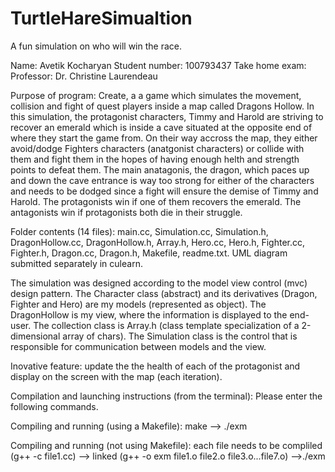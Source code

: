 # TurtleHareSimualtion
A fun simulation on who will win the race.


Name: Avetik Kocharyan
Student number: 100793437
Take home exam: 
Professor: Dr. Christine Laurendeau

Purpose of program: Create, a a game which simulates the movement, collision and fight of quest players inside a map called Dragons Hollow. In this simulation, the protagonist characters, Timmy and Harold are striving to recover an emerald which is inside a cave situated at the opposite end of where they start the game from. On their way accross the map, they either avoid/dodge Fighters characters (anatgonist characters) or collide with them and fight them in the hopes of having enough helth and strength points to defeat them. The main anatagonis, the dragon, which paces up and down the cave entrance is way too strong for either of the characters and needs to be dodged since a fight will ensure the demise of Timmy and Harold. The protagonists win if one of them recovers the emerald. The antagonists win if protagonists both die in their struggle.


Folder contents (14 files): main.cc, Simulation.cc, Simulation.h, DragonHollow.cc, DragonHollow.h, Array.h, Hero.cc, Hero.h, Fighter.cc, Fighter.h, Dragon.cc, Dragon.h, Makefile, readme.txt.
UML diagram submitted separately in culearn.

The simulation was designed according to the model view control (mvc) design pattern. The Character class (abstract) and its derivatives (Dragon, Fighter and Hero) are my models (represented as object). The DragonHollow is my view, where the information is displayed to the end-user. The collection class is Array.h (class template specialization of a 2-dimensional array of chars). The Simulation class is the control that is responsible for communication between models and the view. 

Inovative feature: update the the health of each of the protagonist and display on the screen with the map (each iteration).

Compilation and launching instructions (from the terminal):
Please enter the following commands.

Compiling and running (using a Makefile): make --> ./exm

Compiling and running (not using Makefile): each file needs to be compliled (g++ -c file1.cc) --> linked (g++ -o exm file1.o file2.o file3.o...file7.o) -->./exm

